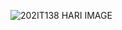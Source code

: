 ![202IT138 HARI IMAGE](https://user-images.githubusercontent.com/109915231/221513368-f19cf250-a996-4341-9bc6-2602fcdcd009.JPG)
